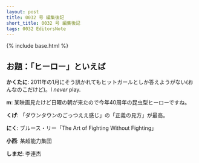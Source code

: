 ```yaml
---
layout: post
title: 0032 号 編集後記
short_title: 0032 号 編集後記
tags: 0032 EditorsNote
---
```

{% include base.html %}


## お題：「ヒーロー」といえば

__かくたに__: 2011年の1月にそう訊かれてもヒットガールとしか答えようがない(おんなのこだけど)。I _never_ play.

__m__: 某映画見たけど日曜の朝が来たので今年40周年の昆虫型ヒーローですね。

__くげ__: 「ダウンタウンのごっつええ感じ」の「正義の見方」が最高。

__にく__: ブルース・リー「The Art of Fighting Without Fighting」

__小西__: 某超能力集団

__しまだ__: 李連杰


